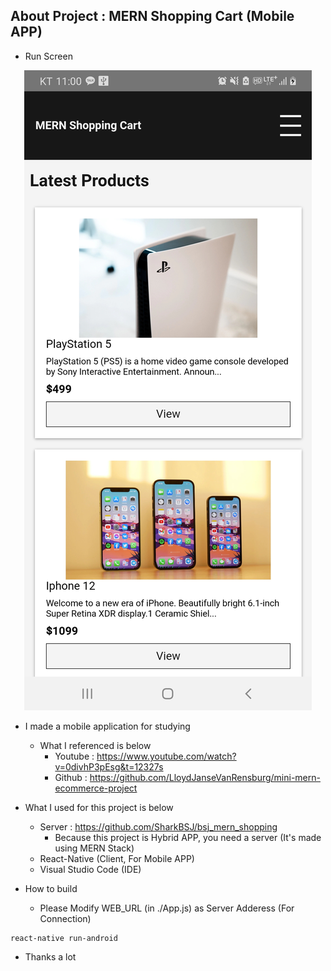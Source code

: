 ## About Project : MERN Shopping Cart (Mobile APP)

- Run Screen  
<p align="center"><img src="./README_img.jpg"></p>  

- I made a mobile application for studying 
  * What I referenced is below
      * Youtube : https://www.youtube.com/watch?v=0divhP3pEsg&t=12327s  
      * Github : https://github.com/LloydJanseVanRensburg/mini-mern-ecommerce-project

- What I used for this project is below  
  * Server : https://github.com/SharkBSJ/bsj_mern_shopping
    * Because this project is Hybrid APP, you need a server (It's made using MERN Stack)
  * React-Native (Client, For Mobile APP)
  * Visual Studio Code (IDE)

- How to build  
  * Please Modify WEB_URL (in ./App.js) as Server Adderess (For Connection)
```
react-native run-android
```

- Thanks a lot
